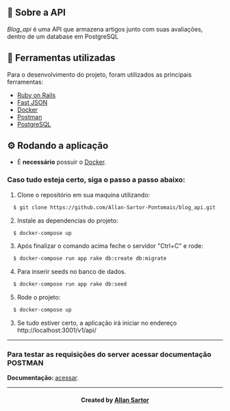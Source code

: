<h2>
  📃 Sobre a API
</h2>

<i>Blog_api</i> é uma API que armazena artigos junto com suas avaliações, dentro de um database em PostgreSQL

<h2>🔧 Ferramentas utilizadas</h2>
Para o desenvolvimento do projeto, foram utilizados as principais ferramentas:
<ul>
  <li><a href="https://rubyonrails.org/">Ruby on Rails</a></li>
  <li><a href="https://github.com/jsonapi-serializer/jsonapi-serializer">Fast JSON</a></li>
  <li><a href="https://www.docker.com/">Docker</a></li>
  <li><a href="https://www.postman.com/">Postman</a></li>
  <li><a href="https://www.postgresql.org/">PostgreSQL</a></li>
</ul>

<h2>⚙ Rodando a aplicação</h2>
<ul>
  <li>É <b>necessário</b> possuir o <a href="https://docs.docker.com/get-docker/">Docker</a>.</li>
</ul>

<h3>Caso tudo esteja certo, siga o passo a passo abaixo:</h3>

1. Clone o repositório em sua maquina utilizando:
```sh
  $ git clone https://github.com/Allan-Sartor-Pontomais/blog_api.git
```
2. Instale as dependencias do projeto:
```sh
  $ docker-compose up
```
3. Após finalizar o comando acima feche o servidor "Ctrl+C" e rode:
```sh
  $ docker-compose run app rake db:create db:migrate
```
4. Para inserir seeds no banco de dados.
```sh
  $ docker-compose run app rake db:seed
```
5. Rode o projeto:
```sh
  $ docker-compose up
```
3. Se tudo estiver certo, a aplicação irá iniciar no endereço http://localhost:3001/v1/api/

<hr>

<h3>Para testar as requisições do server acessar documentação POSTMAN</h3>

<b>Documentação: </b> <a href="https://www.postman.com/aerospace-pilot-75824004/workspace/articles/documentation/19698363-48162d82-ac9d-4793-b566-c680be211c67">acessar</a>.

<hr>

<h4 align="center">
    Created by <a href="https://www.linkedin.com/in/allan-gustavo-aa6844131/" target="_blank">Allan Sartor</a>
</h4>

